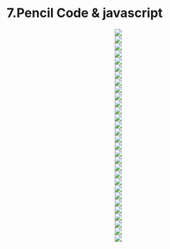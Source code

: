 # 7.Pencil Code & javascript

<center><img src="/assets/b50.png"/></center>
<center><img src="/assets/b51.png"/></center>
<center><img src="/assets/b52.png"/></center>
<center><img src="/assets/b53.png"/></center>
<center><img src="/assets/b54.png"/></center>
<center><img src="/assets/b55.png"/></center>
<center><img src="/assets/b56.png"/></center>
<center><img src="/assets/b57.png"/></center>
<center><img src="/assets/b58.png"/></center>
<center><img src="/assets/b58.png"/></center>
<center><img src="/assets/b60.png"/></center>
<center><img src="/assets/b61.png"/></center>
<center><img src="/assets/b62.png"/></center>
<center><img src="/assets/b63.png"/></center>
<center><img src="/assets/b64.png"/></center>
<center><img src="/assets/b65.png"/></center>
<center><img src="/assets/b66.png"/></center>
<center><img src="/assets/b67.png"/></center>
<center><img src="/assets/b68.png"/></center>
<center><img src="/assets/b69.png"/></center>
<center><img src="/assets/b70.png"/></center>
<center><img src="/assets/b71.png"/></center>
<center><img src="/assets/b72.png"/></center>
<center><img src="/assets/b73.png"/></center>
<center><img src="/assets/b74.png"/></center>
<center><img src="/assets/b75.png"/></center>
<center><img src="/assets/b76.png"/></center>
<center><img src="/assets/b77.png"/></center>
<center><img src="/assets/b78.png"/></center>
<center><img src="/assets/b79.png"/></center>

